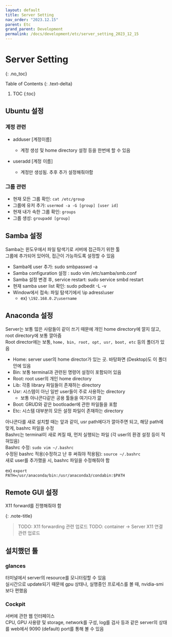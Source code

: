 ```yaml
---
layout: default
title: Server Setting
nav_order: "2023.12.15"
parent: Etc
grand_parent: Development
permalink: /docs/development/etc/server_setting_2023_12_15
---
```


# Server Setting
{: .no_toc}

Table of Contents
{: .text-delta}
1. TOC
{:toc}

## Ubuntu 설정
### 계정 관련
- adduser [계정이름] <br>
  - 계정 생성 및 home directory 설정 등을 한번에 할 수 있음

- useradd [계정 이름] <br>
  - 계정만 생성됨. 추후 추가 설정해줘야함

### 그룹 관련
- 현재 모든 그룹 확인: `cat /etc/group` <br>
- 그룹에 유저 추가: `usermod -a -G [group] [user id]` <br>
- 현재 내가 속한 그룹 확인: `groups` <br>
- 그룹 생성: `groupadd [group]` <br>

## Samba 설정
Samba는 윈도우에서 파일 탐색기로 서버에 접근하기 위한 툴 <br>
그룹에 추가되어 있어야, 접근이 가능하도록 설정할 수 있음

- Samba에 user 추가: sudo smbpasswd -a <user id> <br>
- Samba configuration 설정 : sudo vim /etc/samba/smb.conf <br>
- Samba 설정 변경 후, service restart: sudo service smbd restart <br>
- 현재 samba user list 확인: sudo pdbedit -L -v <br>
- Window에서 접속: 파일 탐색기에서 \\ip adress\user <br>
  - ex) <code>\\192.168.0.2\username</code>

## Anaconda 설정
Server는 보통 많은 사람들이 같이 쓰기 때문에 개인 home directory에 깔지 않고, root directory에 보통 깔아줌 <br>
Root director에는 보통, `home, bin, root, opt, usr, boot, etc` 등의 폴더가 있음 <br>
- Home: server user의 home director가 있는 곳. 바탕화면 (Desktop)도 이 폴더 안에 있음 <br>
- Bin: 보통 terminal과 관련된 명령어 설정이 포함되어 있음 <br>
- Root: root user의 개인 home directory <br>
- Lib: 각종 library 파일들이 존재하는 directory <br>
- Usr: 시스템이 아닌 일반 user들이 주로 사용하는 directory <br>
  - 보통 아나콘다같은 공용 툴들을 여기다가 깖 <br>
- Boot: GRUD와 같은 bootloader에 관한 파일들을 포함 <br>
- Etc: 시스템 대부분의 모든 설정 파일이 존재하는 directory

아나콘다를 새로 설치할 때는 앞과 같이, usr path에다가 깔아주면 되고, 해당 path에 맞게, bashrc 파일을 수정 <br>
Bashrc는 terminal이 새로 켜질 때, 먼저 실행되는 파일 (각 user의 환경 설정 등이 적혀있음) <br>
Bashrc 수정: `sudo vim ~/.bashrc` <br>
수정된 bashrc 적용(수정하고 난 후 써줘야 적용됨): `source ~/.bashrc` <br>
새로 user를 추가했을 시, bashrc 파일을 수정해줘야 함

ex) <code>export PATH=/usr/anaconda/bin:/usr/anaconda3/condabin:$PATH</code>

## Remote GUI 설정
X11 forward를 진행해줘야 함

{: .note-title}
> TODO: X11 forwarding 관련 업로드
> TODO: container -> Server X11 연결 관련 업로드

## 설치했던 툴
### glances
터미널에서 server의 resource를 모니터링할 수 있음 <br>
실시간으로 update되기 때문에 gpu 상태나, 실행중인 프로세스를 볼 때, nvidia-smi보다 편했음

### Cockpit
서버에 관한 웹 인터페이스 <br>
CPU, GPU 사용량 및 storage, network를 구성, log를 검사 등과 같은 server의 상태를 web에서 9090 (default) port를 통해 볼 수 있음
